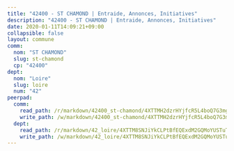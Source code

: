 ```yaml
---
title: "42400 - ST CHAMOND | Entraide, Annonces, Initiatives"
description: "42400 - ST CHAMOND | Entraide, Annonces, Initiatives"
date: 2020-01-11T14:09:21+09:00
collapsible: false
layout: commune
comm:
  nom: "ST CHAMOND"
  slug: st-chamond
  cp: "42400"
dept:
  nom: "Loire"
  slug: loire
  num: "42"
peerpad:
  comm:
    read_path: /r/markdown/42400_st-chamond/4XTTMH2dzrHYjfcR5L4boQ7G3mgKaef61Uctu89pDHHpgRk3X
    write_path: /w/markdown/42400_st-chamond/4XTTMH2dzrHYjfcR5L4boQ7G3mgKaef61Uctu89pDHHpgRk3X-K3TgUytJji2MA4huBYnjx99QKJ9fCUjRpPucwN3cnJ5m6jBbS6jkfZM1B5y3b3hdwQ25eFXwa1Sj5vxf4XzBUdKsKLk5pYNvfG5vszHWXePGuGVGrMQQ8pDWqQvtYBa3cSME4jyF
  dept:
    read_path: /r/markdown/42_loire/4XTTM8SNJiYkCLPtBfEQExdM2GQMoYUSTuTytLrQfQVaaYJeW
    write_path: /w/markdown/42_loire/4XTTM8SNJiYkCLPtBfEQExdM2GQMoYUSTuTytLrQfQVaaYJeW-K3TgUi5YJecchkttgL3M6Pu99u8hH2akRrHDb4XXZXATCvGiyzrNbe23fQbzNYiKWDR2re6vQN4Gxv5BQ2dayjGg1AqxtpHRtgi6cm74UeqjVtXM2ZJFa6mvBKTRc4s3X6tJYycN
---
```


